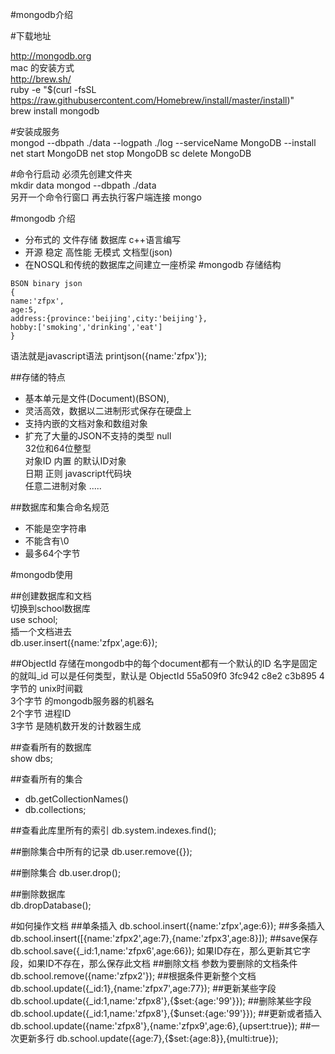 #mongodb介绍  
 
#下载地址  

http://mongodb.org  
mac 的安装方式  
http://brew.sh/  
ruby -e "$(curl -fsSL https://raw.githubusercontent.com/Homebrew/install/master/install)"  
brew install mongodb  
    
#安装成服务  
mongod --dbpath ./data --logpath ./log --serviceName MongoDB --install  
net start MongoDB
net stop MongoDB
sc delete MongoDB 
  
#命令行启动
必须先创建文件夹  
mkdir data 
mongod --dbpath ./data  
另开一个命令行窗口 
再去执行客户端连接 mongo 

#mongodb 介绍   
- 分布式的 文件存储 数据库 c++语言编写  
- 开源 稳定 高性能 无模式 文档型(json)  
- 在NOSQL和传统的数据库之间建立一座桥梁 
#mongodb 存储结构 
```
BSON binary json 
{ 
name:'zfpx', 
age:5, 
address:{province:'beijing',city:'beijing'}, 
hobby:['smoking','drinking','eat'] 
} 
```
语法就是javascript语法 
 printjson({name:'zfpx'});

##存储的特点 
- 基本单元是文件(Document)(BSON), 
- 灵活高效，数据以二进制形式保存在硬盘上 
- 支持内嵌的文档对象和数组对象 
- 扩充了大量的JSON不支持的类型 
null  
32位和64位整型  
对象ID 内置 的默认ID对象  
日期 
正则 
javascript代码块  
任意二进制对象 
.....  

##数据库和集合命名规范  
- 不能是空字符串  
- 不能含有\0   
- 最多64个字节  

#mongodb使用  

##创建数据库和文档  
切换到school数据库  
use school;  
插一个文档进去  
db.user.insert({name:'zfpx',age:6});  

##ObjectId
存储在mongodb中的每个document都有一个默认的ID 
名字是固定的就叫_id
可以是任何类型，默认是 ObjectId
55a509f0 3fc942 c8e2 c3b895
4字节的 unix时间戳  
3个字节 的mongodb服务器的机器名  
2个字节 进程ID  
3字节 是随机数开发的计数器生成  

##查看所有的数据库  
show dbs;  

##查看所有的集合  
- db.getCollectionNames()  
- db.collections;  

##查看此库里所有的索引
db.system.indexes.find();

##删除集合中所有的记录
db.user.remove({});

##删除集合
db.user.drop();  

##删除数据库   
db.dropDatabase();  

#如何操作文档
##单条插入
db.school.insert({name:'zfpx',age:6});
##多条插入
 db.school.insert([{name:'zfpx2',age:7},{name:'zfpx3',age:8}]);
##save保存
db.school.save({_id:1,name:'zfpx6',age:66});
如果ID存在，那么更新其它字段，如果ID不存在，那么保存此文档
##删除文档
参数为要删除的文档条件
db.school.remove({name:'zfpx2'});
##根据条件更新整个文档
db.school.update({_id:1},{name:'zfpx7',age:77});
##更新某些字段
 db.school.update({_id:1,name:'zfpx8'},{$set:{age:'99'}});
##删除某些字段
db.school.update({_id:1,name:'zfpx8'},{$unset:{age:'99'}});
##更新或者插入
db.school.update({name:'zfpx8'},{name:'zfpx9',age:6},{upsert:true});
##一次更新多行
db.school.update({age:7},{$set:{age:8}},{multi:true});




